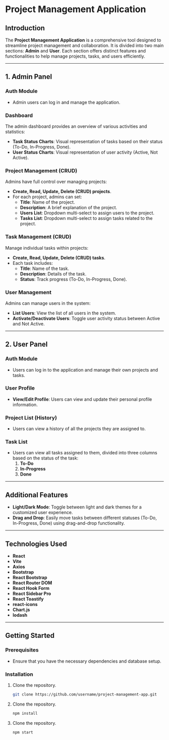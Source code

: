 # Project Management Application

## Introduction

The **Project Management Application** is a comprehensive tool designed to streamline project management and collaboration. It is divided into two main sections: **Admin** and **User**. Each section offers distinct features and functionalities to help manage projects, tasks, and users efficiently.

---

## 1. Admin Panel

### Auth Module
- Admin users can log in and manage the application.
  
### Dashboard
The admin dashboard provides an overview of various activities and statistics:
- **Task Status Charts**: Visual representation of tasks based on their status (To-Do, In-Progress, Done).
- **User Status Charts**: Visual representation of user activity (Active, Not Active).
  
### Project Management (CRUD)
Admins have full control over managing projects:
- **Create, Read, Update, Delete (CRUD) projects**.
- For each project, admins can set:
  - **Title**: Name of the project.
  - **Description**: A brief explanation of the project.
  - **Users List**: Dropdown multi-select to assign users to the project.
  - **Tasks List**: Dropdown multi-select to assign tasks related to the project.

### Task Management (CRUD)
Manage individual tasks within projects:
- **Create, Read, Update, Delete (CRUD) tasks**.
- Each task includes:
  - **Title**: Name of the task.
  - **Description**: Details of the task.
  - **Status**: Track progress (To-Do, In-Progress, Done).

### User Management
Admins can manage users in the system:
- **List Users**: View the list of all users in the system.
- **Activate/Deactivate Users**: Toggle user activity status between Active and Not Active.

---

## 2. User Panel

### Auth Module
- Users can log in to the application and manage their own projects and tasks.

### User Profile
- **View/Edit Profile**: Users can view and update their personal profile information.

### Project List (History)
- Users can view a history of all the projects they are assigned to.

### Task List
- Users can view all tasks assigned to them, divided into three columns based on the status of the task:
  1. **To-Do**
  2. **In-Progress**
  3. **Done**

---

## Additional Features

- **Light/Dark Mode**: Toggle between light and dark themes for a customized user experience.
- **Drag and Drop**: Easily move tasks between different statuses (To-Do, In-Progress, Done) using drag-and-drop functionality.
---

## Technologies Used 

- **React**
- **Vite**
- **Axios**
- **Bootstrap**
- **React Bootstrap**
- **React Router DOM**
- **React Hook Form**
- **React Sidebar Pro**
- **React Toastify**
- **react-icons**
- **Chart.js**
- **lodash**
---

## Getting Started

### Prerequisites
- Ensure that you have the necessary dependencies and database setup.

### Installation
1. Clone the repository.
   ```bash
   git clone https://github.com/username/project-management-app.git
2. Clone the repository.
   ```bash
   npm install
3. Clone the repository.
   ```bash
   npm start
